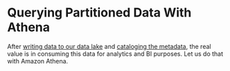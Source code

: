 # Querying Partitioned Data With Athena

After [writing data to our data lake](partitioning_data_on_s3.md) and [cataloging the metadata](crawling_partitioned_data_with_glue.md), the real value is in consuming this data for analytics and BI purposes. Let us do that with Amazon Athena.